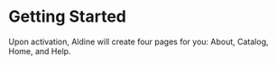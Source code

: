 # Getting Started

Upon activation, Aldine will create four pages for you: About, Catalog, Home, and Help.
